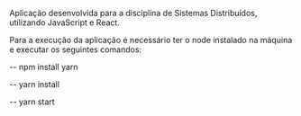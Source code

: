 Aplicação desenvolvida para a disciplina de Sistemas Distribuídos, utilizando JavaScript e React.

Para a execução da aplicação é necessário ter o node instalado na máquina e executar os seguintes comandos:

-- npm install yarn

-- yarn install

-- yarn start